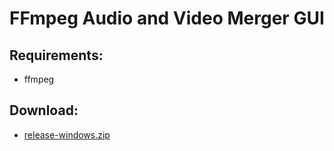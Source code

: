# FFmpeg Audio and Video Merger GUI
## Requirements:
- ffmpeg
## Download:
- [release-windows.zip](https://github.com/vorlie/python-ffmpeg-audio-video-merger-gui/releases/download/v1.0/release-windows.zip)

